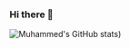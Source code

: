 ### Hi there 👋

![Muhammed's GitHub stats](https://github-readme-stats.vercel.app/api?username=muhammedxyilmaz&show_icons=true&theme=radical))
